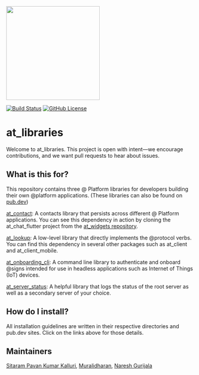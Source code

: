 <img width=250px src="https://atsign.dev/assets/img/@platform_logo_grey.svg?sanitize=true">

[![Build Status](https://github.com/atsign-foundation/at_libraries/actions/workflows/at_libraries.yaml/badge.svg?branch=trunk)](https://github.com/atsign-foundation/at_libraries/actions/workflows/at_libraries.yaml)
[![GitHub License](https://img.shields.io/badge/license-BSD3-blue.svg)](./LICENSE)


# at_libraries

Welcome to at_libraries. This project is open with intent—we encourage
contributions, and we want pull requests to hear about issues.

## What is this for?

This repository contains three @ Platform libraries for developers building
their own @platform applications. (These libraries can also be found on
[pub.dev](https://pub.dev/publishers/atsign.org/packages))

[at_contact](https://pub.dev/packages/at_contact): A contacts library that
persists across different @ Platform applications. You can see this dependency
in action by cloning the at_chat_flutter project from the
[at_widgets repository](https://github.com/atsign-foundation/at_widgets).

[at_lookup](https://pub.dev/packages/at_lookup): A low-level library that
directly implements the @protocol verbs. You can find this dependency in
several other packages such as at_client and at_client_mobile.

[at_onboarding_cli](https://pub.dev/packages/at_onboarding_cli): A command
line library to authenticate and onboard @signs intended for use in
headless applications such as Internet of Things (IoT) devices.

[at_server_status](https://pub.dev/packages/at_server_status): A helpful
library that logs the status of the root server as well as a secondary
server of your choice.

## How do I install?

All installation guidelines are written in their respective directories
and pub.dev sites. Click on the links above for those details.

## Maintainers

[Sitaram Pavan Kumar Kalluri](https://github.com/kalluriramkumar), [Muralidharan](https://github.com/murali-shris), [Naresh Gurijala](https://github.com/naresh0689)
